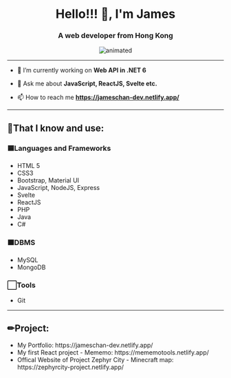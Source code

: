 <h1 align="center">Hello!!! 👋, I'm James</h1>

<h3 align="center">A web developer from Hong Kong</h3>

<p align="center">
  <img src="https://media.giphy.com/media/iIqmM5tTjmpOB9mpbn/giphy.gif" alt="animated" />
</p>

<hr>

- 🌱 I’m currently working on **Web API in .NET 6**

- 💬 Ask me about **JavaScript, ReactJS, Svelte etc.**

- 📫 How to reach me **https://jameschan-dev.netlify.app/**

<hr>

<h2 align="left">🧐That I know and use:</h2>

<h3 align="left">🟦Languages and Frameworks</h3>
<ul>
  <li>HTML 5</li>
  <li>CSS3</li>
  <li>Bootstrap, Material UI</li>
  <li>JavaScript, NodeJS, Express</li>
  <li>Svelte</li>
  <li>ReactJS</li>
  <li>PHP</li>
  <li>Java</li>
  <li>C#</li>
</ul>

<h3 align="left">🟧DBMS</h3>
<ul>
  <li>MySQL</li>
  <li>MongoDB</li>
</ul>

<h3 align="left">⬜Tools</h3>
<ul>
  <li>Git</li>
</ul>

<hr>

<h2 align="left">✏Project:</h2>
<ul>
  <li>My Portfolio: https://jameschan-dev.netlify.app/</li>
  <li>My first React project - Mememo: https://mememotools.netlify.app/</li>
  <li>Offical Website of Project Zephyr City - Minecraft map: https://zephyrcity-project.netlify.app/</li>
</ul>
